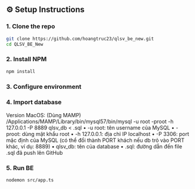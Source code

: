## ⚙️ Setup Instructions

### 1. Clone the repo

```bash
git clone https://github.com/hoangtruc23/qlsv_be_new.git
cd QLSV_BE_New
```

### 2. Install NPM

```bash
npm install
```

### 3. Configure environment

### 4. Import database

Version MacOS: (Dùng MAMP) /Applications/MAMP/Library/bin/mysql57/bin/mysql -u root -proot -h 127.0.0.1 -P 8889 qlsv_db < .sql
	•	-u root: tên username của MySQL
	•	-proot: dùng mật khẩu root
	•	-h 127.0.0.1: địa chỉ IP localhost
	•	-P 3306: port mặc định của MySQL (có thể đổi thành PORT khách nếu db trỏ vào PORT khác, ví dụ: 8889)
    •	qlsv_db: tên của database
	•	.sql: đường dẫn đến file .sql đã push lên GitHub
    
### 5. Run BE

```bash
nodemon src/app.ts
```
